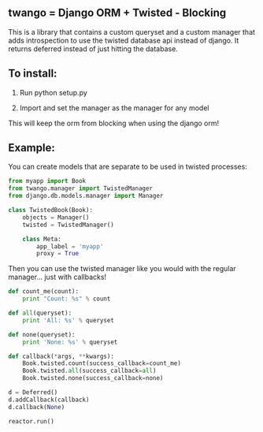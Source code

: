 twango = Django ORM + Twisted - Blocking
----------------------------------------
This is a library that contains a custom queryset and a custom manager that adds introspection to use
the twisted database api instead of django.  It returns deferred instead of just hitting the database.

To install:
-----------
1. Run python setup.py

2. Import and set the manager as the manager for any model

This will keep the orm from blocking when using the django orm!

Example:
--------
You can create models that are separate to be used in twisted processes:

```python
from myapp import Book
from twango.manager import TwistedManager
from django.db.models.manager import Manager

class TwistedBook(Book):
    objects = Manager()
    twisted = TwistedManager()

    class Meta:
        app_label = 'myapp'
        proxy = True
```

Then you can use the twisted manager like you would with the regular manager... just with callbacks!

```python
def count_me(count):
    print "Count: %s" % count

def all(queryset):
    print 'All: %s' % queryset

def none(queryset):
    print 'None: %s' % queryset

def callback(*args, **kwargs):
    Book.twisted.count(success_callback=count_me)
    Book.twisted.all(success_callback=all)
    Book.twisted.none(success_callback=none)

d = Deferred()
d.addCallback(callback)
d.callback(None)

reactor.run()
```
